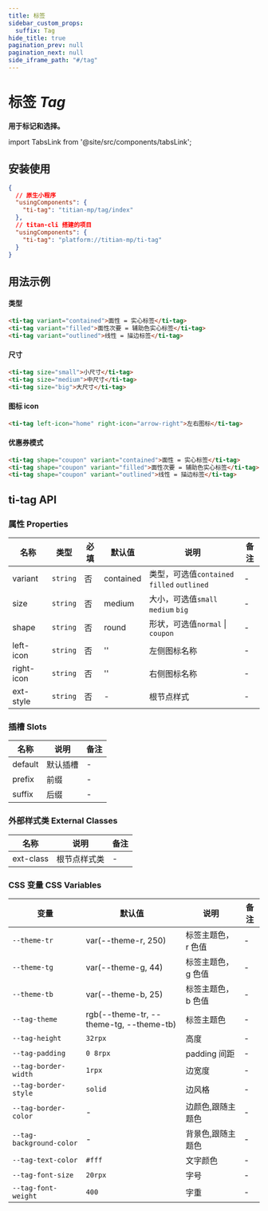 ```yaml
---
title: 标签
sidebar_custom_props:
  suffix: Tag
hide_title: true
pagination_prev: null
pagination_next: null
side_iframe_path: "#/tag"
---
```


# 标签 _Tag_

**用于标记和选择。**

import TabsLink from '@site/src/components/tabsLink';

<TabsLink id="ti-tag-api" />


## 安装使用

```json showLineNumbers
{
  // 原生小程序
  "usingComponents": {
    "ti-tag": "titian-mp/tag/index"
  },
  // titan-cli 搭建的项目
  "usingComponents": {
    "ti-tag": "platform://titian-mp/ti-tag"
  }
}
```

## 用法示例

#### 类型

```html showLineNumbers
<ti-tag variant="contained">面性 = 实心标签</ti-tag>
<ti-tag variant="filled">面性次要 = 辅助色实心标签</ti-tag>
<ti-tag variant="outlined">线性 = 描边标签</ti-tag>
```

#### 尺寸

```html showLineNumbers
<ti-tag size="small">小尺寸</ti-tag>
<ti-tag size="medium">中尺寸</ti-tag>
<ti-tag size="big">大尺寸</ti-tag>
```

#### 图标 icon

```html showLineNumbers
<ti-tag left-icon="home" right-icon="arrow-right">左右图标</ti-tag>
```

#### 优惠券模式

```html showLineNumbers
<ti-tag shape="coupon" variant="contained">面性 = 实心标签</ti-tag>
<ti-tag shape="coupon" variant="filled">面性次要 = 辅助色实心标签</ti-tag>
<ti-tag shape="coupon" variant="outlined">线性 = 描边标签</ti-tag>
```

## ti-tag API

### 属性 **Properties**

| 名称      | 类型     | 必填 | 默认值    | 说明                                        | 备注 |
| --------- | -------- | ---- | --------- | ------------------------------------------- | ---- |
| variant   | `string` | 否   | contained | 类型，可选值`contained` `filled` `outlined` | -    |
| size      | `string` | 否   | medium    | 大小，可选值`small` `medium` `big`          | -    |
| shape     | `string` | 否   | round     | 形状，可选值`normal` \| `coupon`            | -    |
| left-icon  | `string` | 否   | ''        | 左侧图标名称                                | -    |
| right-icon | `string` | 否   | ''        | 右侧图标名称                                | -    |
| ext-style  | `string` | 否   | -         | 根节点样式                                  | -    |

### 插槽 **Slots**

| 名称    | 说明     | 备注 |
| ------- | -------- | ---- |
| default | 默认插槽 | -    |
| prefix  | 前缀     | -    |
| suffix  | 后缀     | -    |

### 外部样式类 **External Classes**

| 名称     | 说明         | 备注 |
| -------- | ------------ | ---- |
| ext-class | 根节点样式类 | -    |

### CSS 变量 **CSS Variables**

| 变量                     | 默认值                                  | 说明                | 备注 |
| ------------------------ | --------------------------------------- | ------------------- | ---- |
| `--theme-tr`             | var(--theme-r, 250)                     | 标签主题色，r 色值  | -    |
| `--theme-tg`             | var(--theme-g, 44)                      | 标签主题色， g 色值 | -    |
| `--theme-tb`             | var(--theme-b, 25)                      | 标签主题色， b 色值 | -    |
| `--tag-theme`            | rgb(--theme-tr, --theme-tg, --theme-tb) | 标签主题色          | -    |
| `--tag-height`           | `32rpx`                                  | 高度                | -    |
| `--tag-padding`          | `0 8rpx`                                 | padding 间距        | -    |
| `--tag-border-width`     | `1rpx`                                   | 边宽度              | -    |
| `--tag-border-style`     | `solid`                                 | 边风格              | -    |
| `--tag-border-color`     | -                                       | 边颜色,跟随主题色   | -    |
| `--tag-background-color` | -                                       | 背景色,跟随主题色   | -    |
| `--tag-text-color`       | `#fff`                                  | 文字颜色            | -    |
| `--tag-font-size`        | `20rpx`                                  | 字号                | -    |
| `--tag-font-weight`      | `400`                                   | 字重                | -    |
